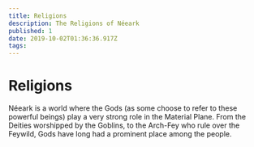 ```yaml
---
title: Religions
description: The Religions of Néeark
published: 1
date: 2019-10-02T01:36:36.917Z
tags: 
---
```


# Religions

Néeark is a world where the Gods (as some choose to refer to these powerful beings) play a very strong role in the Material Plane. From the Deities worshipped by the Goblins, to the Arch-Fey who rule over the Feywild, Gods have long had a prominent place among the people.